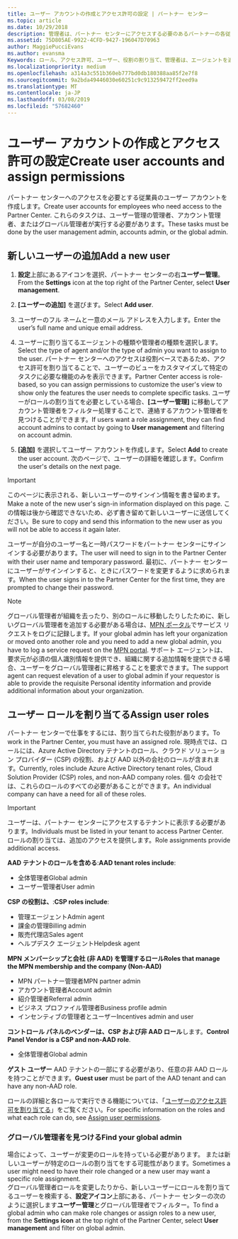 ```yaml
---
title: ユーザー アカウントの作成とアクセス許可の設定 | パートナー センター
ms.topic: article
ms.date: 10/29/2018
description: 管理者は、パートナー センターにアクセスする必要のあるパートナーの各従業員用にユーザー アカウントを作成します。
ms.assetid: 75D805AE-9922-4CFD-9427-196047D70963
author: MaggiePucciEvans
ms.author: evansma
Keywords: ロール、アクセス許可、ユーザー、役割の割り当て、管理者は、エージェントを追加します。
ms.localizationpriority: medium
ms.openlocfilehash: a314a3c551b360eb777bd0db180388aa85f2e7f8
ms.sourcegitcommit: 9a2bda49446030e60251c9c913259472ff2eed9a
ms.translationtype: MT
ms.contentlocale: ja-JP
ms.lasthandoff: 03/08/2019
ms.locfileid: "57682460"
---
```

# <a name="create-user-accounts-and-assign-permissions"></a><span data-ttu-id="ab5c9-104">ユーザー アカウントの作成とアクセス許可の設定</span><span class="sxs-lookup"><span data-stu-id="ab5c9-104">Create user accounts and assign permissions</span></span>

<span data-ttu-id="ab5c9-105">パートナー センターへのアクセスを必要とする従業員のユーザー アカウントを作成します。</span><span class="sxs-lookup"><span data-stu-id="ab5c9-105">Create user accounts for employees who need access to the Partner Center.</span></span> <span data-ttu-id="ab5c9-106">これらのタスクは、ユーザー管理の管理者、アカウント管理者、またはグローバル管理者が実行する必要があります。</span><span class="sxs-lookup"><span data-stu-id="ab5c9-106">These tasks must be done by the user management admin, accounts admin, or the global admin.</span></span> 


## <a name="add-a-new-user"></a><span data-ttu-id="ab5c9-107">新しいユーザーの追加</span><span class="sxs-lookup"><span data-stu-id="ab5c9-107">Add a new user</span></span>

1. <span data-ttu-id="ab5c9-108">**設定**上部にあるアイコンを選択、パートナー センターの右**ユーザー管理**。</span><span class="sxs-lookup"><span data-stu-id="ab5c9-108">From the **Settings** icon at the top right of the Partner Center, select **User management**.</span></span>

2.  <span data-ttu-id="ab5c9-109">**[ユーザーの追加]** を選びます。</span><span class="sxs-lookup"><span data-stu-id="ab5c9-109">Select **Add user**.</span></span>

3.  <span data-ttu-id="ab5c9-110">ユーザーのフル ネームと一意のメール アドレスを入力します。</span><span class="sxs-lookup"><span data-stu-id="ab5c9-110">Enter the user’s full name and unique email address.</span></span>

4.  <span data-ttu-id="ab5c9-111">ユーザーに割り当てるエージェントの種類や管理者の種類を選択します。</span><span class="sxs-lookup"><span data-stu-id="ab5c9-111">Select the type of agent and/or the type of admin you want to assign to the user.</span></span> <span data-ttu-id="ab5c9-112">パートナー センターへのアクセスは役割ベースであるため、アクセス許可を割り当てることで、ユーザーのビューをカスタマイズして特定のタスクに必要な機能のみを表示できます。</span><span class="sxs-lookup"><span data-stu-id="ab5c9-112">Partner Center access is role-based, so you can assign permissions to customize the user's view to show only the features the user needs to complete specific tasks.</span></span>  <span data-ttu-id="ab5c9-113">ユーザーがロールの割り当てを必要としている場合、**[ユーザー管理]** に移動してアカウント管理者をフィルター処理することで、連絡するアカウント管理者を見つけることができます。</span><span class="sxs-lookup"><span data-stu-id="ab5c9-113">If users want a role assignment, they can find account admins to contact by going to **User management** and filtering on account admin.</span></span>

5.  <span data-ttu-id="ab5c9-114">**[追加]** を選択してユーザー アカウントを作成します。</span><span class="sxs-lookup"><span data-stu-id="ab5c9-114">Select **Add** to create the user account.</span></span> <span data-ttu-id="ab5c9-115">次のページで、ユーザーの詳細を確認します。</span><span class="sxs-lookup"><span data-stu-id="ab5c9-115">Confirm the user's details on the next page.</span></span>

> [!IMPORTANT]  
> <span data-ttu-id="ab5c9-116">このページに表示される、新しいユーザーのサインイン情報を書き留めます。</span><span class="sxs-lookup"><span data-stu-id="ab5c9-116">Make a note of the new user's sign-in information displayed on this page.</span></span> <span data-ttu-id="ab5c9-117">この情報は後から確認できないため、必ず書き留めて新しいユーザーに送信してください。</span><span class="sxs-lookup"><span data-stu-id="ab5c9-117">Be sure to copy and send this information to the new user as you will not be able to access it again later.</span></span> 

<span data-ttu-id="ab5c9-118">ユーザーが自分のユーザー名と一時パスワードをパートナー センターにサインインする必要があります。</span><span class="sxs-lookup"><span data-stu-id="ab5c9-118">The user will need to sign in to the Partner Center with their user name and temporary password.</span></span> <span data-ttu-id="ab5c9-119">最初に、パートナー センターにユーザーがサインインすると、ときにパスワードを変更するように求められます。</span><span class="sxs-lookup"><span data-stu-id="ab5c9-119">When the user signs in to the Partner Center for the first time, they are prompted to change their password.</span></span> 

> [!NOTE]  
>  <span data-ttu-id="ab5c9-120">グローバル管理者が組織を去ったり、別のロールに移動したりしたために、新しいグローバル管理者を追加する必要がある場合は、[MPN ポータル](https://partner.microsoft.com/support)でサービス リクエストをログに記録します。</span><span class="sxs-lookup"><span data-stu-id="ab5c9-120">If your global admin has left your organization or moved onto another role and you need to add a new global admin, you have to log a service request on the [MPN portal](https://partner.microsoft.com/support).</span></span> <span data-ttu-id="ab5c9-121">サポート エージェントは、要求元が必須の個人識別情報を提供でき、組織に関する追加情報を提供できる場合、ユーザーをグローバル管理者に昇格することを要求できます。</span><span class="sxs-lookup"><span data-stu-id="ab5c9-121">The support agent can request elevation of a user to global admin if your requestor is able to provide the requisite Personal identity information and provide additional information about your organization.</span></span>

## <a name="assign-user-roles"></a><span data-ttu-id="ab5c9-122">ユーザー ロールを割り当てる</span><span class="sxs-lookup"><span data-stu-id="ab5c9-122">Assign user roles</span></span>

<span data-ttu-id="ab5c9-123">パートナー センターで仕事をするには、割り当てられた役割があります。</span><span class="sxs-lookup"><span data-stu-id="ab5c9-123">To work in the Partner Center, you must have an assigned role.</span></span>  <span data-ttu-id="ab5c9-124">現時点では、ロールには、Azure Active Directory テナントのロール、クラウド ソリューション プロバイダー (CSP) の役割、および AAD 以外の会社のロールが含まれます。</span><span class="sxs-lookup"><span data-stu-id="ab5c9-124">Currently, roles include Azure Active Directory tenant roles, Cloud Solution Provider (CSP) roles, and non-AAD company roles.</span></span> <span data-ttu-id="ab5c9-125">個々 の会社では、これらのロールのすべての必要があることができます。</span><span class="sxs-lookup"><span data-stu-id="ab5c9-125">An individual company can have a need for all of these roles.</span></span>

>[!Important]
><span data-ttu-id="ab5c9-126">ユーザーは、パートナー センターにアクセスするテナントに表示する必要があります。</span><span class="sxs-lookup"><span data-stu-id="ab5c9-126">Individuals must be listed in your tenant to access Partner Center.</span></span> <span data-ttu-id="ab5c9-127">ロールの割り当ては、追加のアクセスを提供します。</span><span class="sxs-lookup"><span data-stu-id="ab5c9-127">Role assignments provide additional access.</span></span>


<span data-ttu-id="ab5c9-128">**AAD テナントのロールを含める**:</span><span class="sxs-lookup"><span data-stu-id="ab5c9-128">**AAD tenant roles include**:</span></span>
- <span data-ttu-id="ab5c9-129">全体管理者</span><span class="sxs-lookup"><span data-stu-id="ab5c9-129">Global admin</span></span>
- <span data-ttu-id="ab5c9-130">ユーザー管理者</span><span class="sxs-lookup"><span data-stu-id="ab5c9-130">User admin</span></span>

<span data-ttu-id="ab5c9-131">**CSP の役割は、**:</span><span class="sxs-lookup"><span data-stu-id="ab5c9-131">**CSP roles include**:</span></span>
- <span data-ttu-id="ab5c9-132">管理エージェント</span><span class="sxs-lookup"><span data-stu-id="ab5c9-132">Admin agent</span></span>
- <span data-ttu-id="ab5c9-133">課金の管理</span><span class="sxs-lookup"><span data-stu-id="ab5c9-133">Billing admin</span></span>
- <span data-ttu-id="ab5c9-134">販売代理店</span><span class="sxs-lookup"><span data-stu-id="ab5c9-134">Sales agent</span></span>
- <span data-ttu-id="ab5c9-135">ヘルプデスク エージェント</span><span class="sxs-lookup"><span data-stu-id="ab5c9-135">Helpdesk agent</span></span>

<span data-ttu-id="ab5c9-136">**MPN メンバーシップと会社 (非 AAD) を管理するロール**</span><span class="sxs-lookup"><span data-stu-id="ab5c9-136">**Roles that manage the MPN membership and the company (Non-AAD)**</span></span>
- <span data-ttu-id="ab5c9-137">MPN パートナー管理者</span><span class="sxs-lookup"><span data-stu-id="ab5c9-137">MPN partner admin</span></span>
- <span data-ttu-id="ab5c9-138">アカウント管理者</span><span class="sxs-lookup"><span data-stu-id="ab5c9-138">Account admin</span></span>
- <span data-ttu-id="ab5c9-139">紹介管理者</span><span class="sxs-lookup"><span data-stu-id="ab5c9-139">Referral admin</span></span>
- <span data-ttu-id="ab5c9-140">ビジネス プロファイル管理者</span><span class="sxs-lookup"><span data-stu-id="ab5c9-140">Business profile admin</span></span>
- <span data-ttu-id="ab5c9-141">インセンティブの管理者とユーザー</span><span class="sxs-lookup"><span data-stu-id="ab5c9-141">Incentives admin and user</span></span>

<span data-ttu-id="ab5c9-142">**コントロール パネルのベンダーは、CSP および非 AAD ロール**します。</span><span class="sxs-lookup"><span data-stu-id="ab5c9-142">**Control Panel Vendor is a CSP and non-AAD role**.</span></span>
- <span data-ttu-id="ab5c9-143">全体管理者</span><span class="sxs-lookup"><span data-stu-id="ab5c9-143">Global admin</span></span>

<span data-ttu-id="ab5c9-144">**ゲスト ユーザー** AAD テナントの一部にする必要があり、任意の非 AAD ロールを持つことができます。</span><span class="sxs-lookup"><span data-stu-id="ab5c9-144">**Guest user** must be part of the AAD tenant and can have any non-AAD role.</span></span>

<span data-ttu-id="ab5c9-145">ロールの詳細と各ロールで実行できる機能については、「[ユーザーのアクセス許可を割り当てる](permissions-overview.md)」をご覧ください。</span><span class="sxs-lookup"><span data-stu-id="ab5c9-145">For specific information on the roles and what each role can do, see [Assign user permissions](permissions-overview.md).</span></span>



### <a name="find-your-global-admin"></a><span data-ttu-id="ab5c9-146">グローバル管理者を見つける</span><span class="sxs-lookup"><span data-stu-id="ab5c9-146">Find your global admin</span></span>

<span data-ttu-id="ab5c9-147">場合によって、ユーザーが変更のロールを持っている必要があります。 または新しいユーザーが特定のロールの割り当てをする可能性があります。</span><span class="sxs-lookup"><span data-stu-id="ab5c9-147">Sometimes a user might need to have their role changed or a new user may want a specific role assignment.</span></span>  
<span data-ttu-id="ab5c9-148">グローバル管理者ロールを変更したりから、新しいユーザーにロールを割り当てるユーザーを検索する、**設定アイコン**上部にある、パートナー センターの次のように選択します**ユーザー管理**とグローバル管理者でフィルター。</span><span class="sxs-lookup"><span data-stu-id="ab5c9-148">To find a global admin who can make role changes or assign roles to a new user, from the **Settings icon** at the top right of the Partner Center, select **User management** and filter on global admin.</span></span> 







